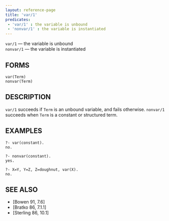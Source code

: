 ```yaml
---
layout: reference-page
title: 'var/1'
predicates:
 - 'var/1' : the variable is unbound
 - 'nonvar/1' : the variable is instantiated
---
```

`var/1` — the variable is unbound  
`nonvar/1` — the variable is instantiated


## FORMS

```
var(Term)
nonvar(Term)
```

## DESCRIPTION

`var/1` succeeds if `Term` is an unbound variable, and fails otherwise.
`nonvar/1` succeeds when `Term` is a constant or structured term.


## EXAMPLES

```
?- var(constant).
no.
```

```
?- nonvar(constant).
yes.
```

```
?- X=Y, Y=Z, Z=doughnut, var(X).
no.
```


## SEE ALSO

- [Bowen 91, 7.6]
- [Bratko 86, 7.1.1]
- [Sterling 86, 10.1]

